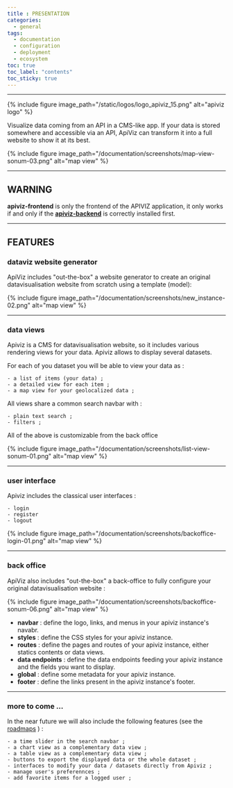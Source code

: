 ```yaml
---
title : PRESENTATION
categories:
  - general
tags:
  - documentation
  - configuration
  - deployment
  - ecosystem
toc: true
toc_label: "contents"
toc_sticky: true
---
```


-----

{% include figure image_path="/static/logos/logo_apiviz_15.png" alt="apiviz logo" %}

Visualize data coming from an API in a CMS-like app. 
If your data is stored somewhere and accessible via an API, ApiViz can transform it into a full website to show it at its best. 

{% include figure image_path="/documentation/screenshots/map-view-sonum-03.png" alt="map view" %}

--------

## WARNING 

**apiviz-frontend** is only the frontend of the APIVIZ application, it only works if and only if the **[apiviz-backend](https://github.com/co-demos/apiviz-backend)** is correctly installed first.

---------

## FEATURES 

### dataviz website generator 

ApiViz includes "out-the-box" a website generator to create an original datavisualisation website from scratch using a template (model): 

{% include figure image_path="/documentation/screenshots/new_instance-02.png" alt="map view" %}


------

### data views 

Apiviz is a CMS for datavisualisation website, so it includes various rendering views for your data. Apiviz allows to display several datasets.

For each of you dataset you will be able to view your data as :

    - a list of items (your data) ;
    - a detailed view for each item ;
    - a map view for your geolocalized data ;

All views share a common search navbar with :

    - plain text search ; 
    - filters ;

All of the above is customizable from the back office

{% include figure image_path="/documentation/screenshots/list-view-sonum-01.png" alt="map view" %}


------

### user interface

Apiviz includes the classical user interfaces : 

    - login
    - register 
    - logout

{% include figure image_path="/documentation/screenshots/backoffice-login-01.png" alt="map view" %}

------

### back office

ApiViz also includes "out-the-box" a back-office to fully configure your original datavisualisation website : 

{% include figure image_path="/documentation/screenshots/backoffice-sonum-06.png" alt="map view" %}

  - **navbar** : define the logo, links, and menus in your apiviz instance's navabr. 
  - **styles** : define the CSS styles for your apiviz instance.
  - **routes** : define the pages and routes of your apiviz instance, either statics contents or data views.
  - **data endpoints** : define the data endpoints feeding your apiviz instance and the fields you want to display.
  - **global** : define some metadata for your apiviz instance.
  - **footer** : define the links present in the apiviz instance's footer.


------

### more to come ...

In the near future we will also include the following features (see the [roadmaps](/dev/roadmaps) ) :

    - a time slider in the search navbar ;
    - a chart view as a complementary data view ; 
    - a table view as a complementary data view ; 
    - buttons to export the displayed data or the whole dataset ;
    - interfaces to modify your data / datasets directly from Apiviz ;
    - manage user's preferennces ; 
    - add favorite items for a logged user ; 


